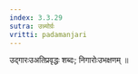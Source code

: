 ```yaml
---
index: 3.3.29
sutra: उन्न्योर्ग्रः
vritti: padamanjari
---
```


 उद्गारःउअतिप्रवृद्धः शब्दः; निगारोःउभक्षणम् ॥